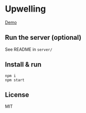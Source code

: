 # Upwelling

[Demo](https://sesh-seven.vercel.app/)

## Run the server (optional)

See README in `server/`

## Install & run

```
npm i
npm start
```

## License

MIT
